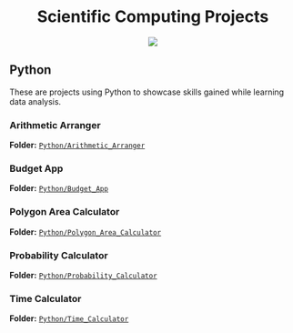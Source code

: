 <h1 align="center"> Scientific Computing Projects</h1>

<p align="center">
<img src="https://i.postimg.cc/K8mbkyhz/Logo-Black.png"/>
</p>

## Python
These are projects using Python to showcase skills gained while learning data analysis.

### Arithmetic Arranger
**Folder:** [`Python/Arithmetic_Arranger`](https://github.com/blackcrowX/Scientific_Computing_Projects/blob/main/Python/Arithmetic_Arranger)

### Budget App
**Folder:** [`Python/Budget_App`](https://github.com/blackcrowX/Scientific_Computing_Projects/blob/main/Python/Budget_App)

### Polygon Area Calculator
**Folder:** [`Python/Polygon_Area_Calculator`](https://github.com/blackcrowX/Scientific_Computing_Projects/blob/main/Python/Polygon_Area_Calculator)

### Probability Calculator
**Folder:** [`Python/Probability_Calculator`](https://github.com/blackcrowX/Scientific_Computing_Projects/blob/main/Python/Probability_Calculator)

### Time Calculator
**Folder:** [`Python/Time_Calculator`](https://github.com/blackcrowX/Scientific_Computing_Projects/blob/main/Python/Time_Calculator)
